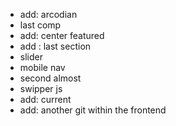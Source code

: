 - add: arcodian
- last comp
- add: center featured
- add : last section
- slider
- mobile nav
- second almost
- swipper js
- add: current
- add: another git within the frontend
